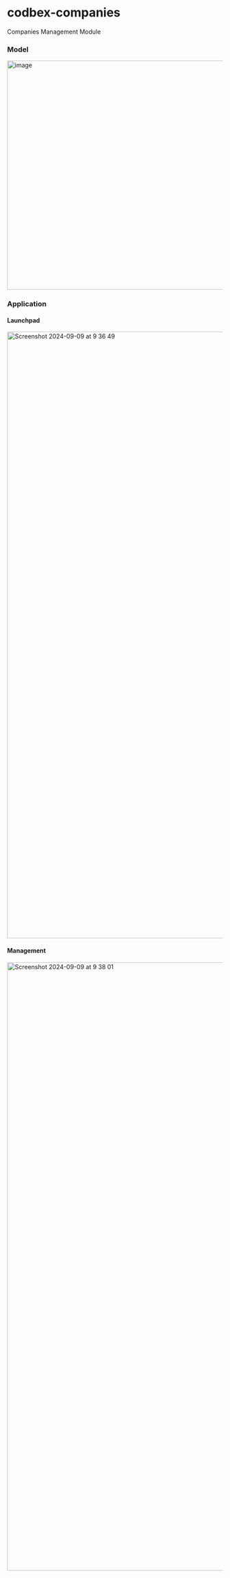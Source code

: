 # codbex-companies
Companies Management Module

### Model

<img width="534" alt="image" src="https://github.com/user-attachments/assets/2662bfd4-9df4-4b07-a641-c62f4274bb1f" />

### Application

#### Launchpad

<img width="1414" alt="Screenshot 2024-09-09 at 9 36 49" src="https://github.com/user-attachments/assets/56c646da-80f9-4468-aacb-866f23cdf8f4">

#### Management

<img width="1418" alt="Screenshot 2024-09-09 at 9 38 01" src="https://github.com/user-attachments/assets/0ba2965b-78b9-4844-93e7-8fabce53c835">
